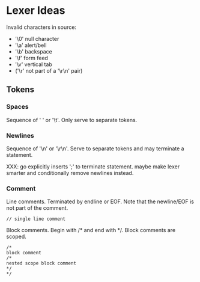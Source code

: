 # Lexer Ideas

Invalid characters in source:
- '\0' null character
- '\a' alert/bell
- '\b' backspace
- '\f' form feed
- '\v' vertical tab
- ('\r' not part of a '\r\n' pair)

## Tokens

### Spaces
Sequence of ' ' or '\t'.  Only serve to separate tokens.

### Newlines
Sequence of '\n' or '\r\n'.  Serve to separate tokens and may terminate a statement.

XXX: go explicitly inserts ';' to terminate statement.  maybe make lexer smarter and conditionally remove newlines instead.

### Comment
Line comments. Terminated by endline or EOF.  Note that the newline/EOF is not part of the comment.
```
// single line comment
```

Block comments.  Begin with /* and end with */.  Block comments are scoped. 
```
/*
block comment 
/*
nested scope block comment
*/
*/
```
